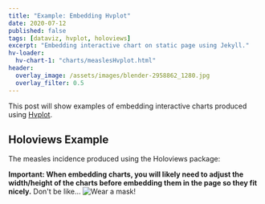 ```yaml
---
title: "Example: Embedding Hvplot"
date: 2020-07-12
published: false
tags: [dataviz, hvplot, holoviews]
excerpt: "Embedding interactive chart on static page using Jekyll."
hv-loader:
  hv-chart-1: "charts/measlesHvplot.html"
header:
  overlay_image: /assets/images/blender-2958862_1280.jpg
  overlay_filter: 0.5
---
```


This post will show examples of embedding interactive charts produced using [Hvplot](https://hvplot.pyviz.org/).

## Holoviews Example

The measles incidence produced using the Holoviews package:

<div id="hv-chart-1"></div>

**Important: When embedding charts, you will likely need to adjust the width/height of the charts before embedding them in the page so they fit nicely.**
Don't be like...
![Wear a mask!](https://i.giphy.com/YMRTIe8Gikpw4lpewu.gif)
